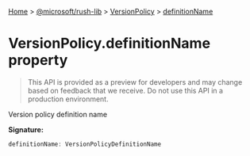 [Home](./index) &gt; [@microsoft/rush-lib](./rush-lib.md) &gt; [VersionPolicy](./rush-lib.versionpolicy.md) &gt; [definitionName](./rush-lib.versionpolicy.definitionname.md)

# VersionPolicy.definitionName property

> This API is provided as a preview for developers and may change based on feedback that we receive. Do not use this API in a production environment.

Version policy definition name

**Signature:**
```javascript
definitionName: VersionPolicyDefinitionName
```

